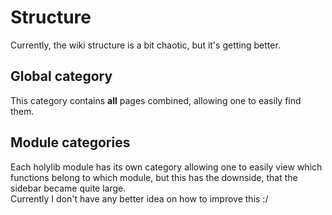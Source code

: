 <title>Wiki Structure</title>

# Structure
Currently, the wiki structure is a bit chaotic, but it's getting better.<br>

## Global category
This category contains **all** pages combined, allowing one to easily find them.

## Module categories
Each holylib module has its own category allowing one to easily view which functions belong to which module, but this has the downside, that the sidebar became quite large.<br>
Currently I don't have any better idea on how to improve this :/